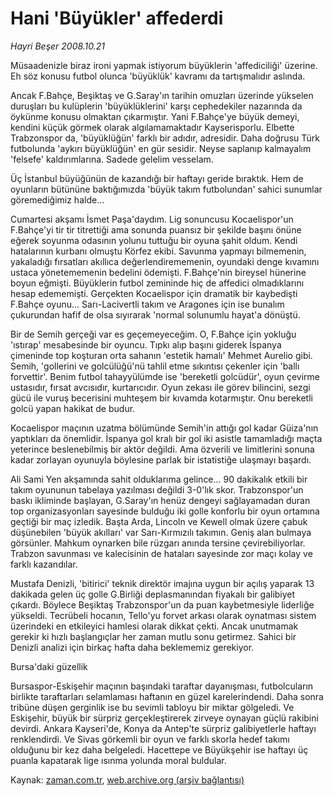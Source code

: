 # Hani 'Büyükler' affederdi

*Hayri Beşer 2008.10.21*

<tr><td class="metin" colspan="2" style="padding-top: 20px; padding-left: 5px; padding-right: 10px;">Müsaadenizle biraz ironi yapmak istiyorum büyüklerin 'affediciliği' üzerine. Eh söz konusu futbol olunca 'büyüklük' kavramı da tartışmalıdır aslında.</td></tr><tr><td class="metin" colspan="2" style="padding-top: 20px; padding-left: 5px; padding-right: 10px;"><p>Ancak F.Bahçe, Beşiktaş ve G.Saray'ın tarihin omuzları üzerinde yükselen duruşları bu kulüplerin 'büyüklüklerini' karşı cephedekiler nazarında da öykünme konusu olmaktan çıkarmıştır. Yani F.Bahçe'ye büyük demeyi, kendini küçük görmek olarak algılamamaktadır Kayserisporlu. Elbette Trabzonspor da, 'büyüklüğün' farklı bir adıdır, adresidir. Daha doğrusu Türk futbolunda 'aykırı büyüklüğün' en gür sesidir. Neyse saplanıp kalmayalım 'felsefe' kaldırımlarına. Sadede gelelim vesselam.
<p>Üç İstanbul büyüğünün de kazandığı bir haftayı geride bıraktık. Hem de oyunların bütününe baktığımızda 'büyük takım futbolundan' sahici sunumlar göremediğimiz halde... 
<p>Cumartesi akşamı İsmet Paşa'daydım. Lig sonuncusu Kocaelispor'un F.Bahçe'yi tir tir titrettiği ama sonunda puansız bir şekilde başını önüne eğerek soyunma odasının yolunu tuttuğu bir oyuna şahit oldum. Kendi hatalarının kurbanı olmuştu Körfez ekibi. Savunma yapmayı bilmemenin, yakaladığı fırsatları akıllıca değerlendirememenin, oyundaki denge kıvamını ustaca yönetememenin bedelini ödemişti. F.Bahçe'nin bireysel hünerine boyun eğmişti. Büyüklerin futbol zemininde hiç de affedici olmadıklarını hesap edememişti. Gerçekten Kocaelispor için dramatik bir kaybedişti F.Bahçe oyunu... Sarı-Lacivertli takım ve Aragones için ise bunalım çukurundan hafif de olsa sıyırarak 'normal solunumlu hayat'a dönüştü.
<p>Bir de Semih gerçeği var es geçemeyeceğim. O, F.Bahçe için yokluğu 'ıstırap' mesabesinde bir oyuncu. Tıpkı alıp başını giderek İspanya çimeninde top koşturan orta sahanın 'estetik hamalı' Mehmet Aurelio gibi. Semih, 'gollerini ve golcülüğü'nü tahlil etme sıkıntısı çekenler için 'ballı forvettir'. Benim futbol tahayyülümde ise 'bereketli golcüdür', oyun çevirme ustasıdır, fırsat avcısıdır, kurtarıcıdır. Oyun zekası ile görev bilincini, sezgi gücü ile vuruş becerisini muhteşem bir kıvamda kotarmıştır. Onu bereketli golcü yapan hakikat de budur. 
<p>Kocaelispor maçının uzatma bölümünde Semih'in attığı gol kadar Güiza'nın yaptıkları da önemlidir. İspanya gol kralı bir gol iki asistle tamamladığı maçta yeterince beslenebilmiş bir aktör değildi. Ama özverili ve limitlerini sonuna kadar zorlayan oyunuyla böylesine parlak bir istatistiğe ulaşmayı başardı.
<p>Ali Sami Yen akşamında sahit olduklarıma gelince... 90 dakikalık etkili bir takım oyununun tabelaya yazılması değildi 3-0'lık skor. Trabzonspor'un baskı ikliminde başlayan, G.Saray'ın henüz dengeyi sağlayamadan duran top organizasyonları sayesinde bulduğu iki golle konforlu bir oyun ortamına geçtiği bir maç izledik. Başta Arda, Lincoln ve Kewell olmak üzere çabuk düşünebilen 'büyük akılları' var Sarı-Kırmızılı takımın. Geniş alan bulmaya görsünler. Mahkum oynarken bile rüzgarı anında tersine çevirebiliyorlar. Trabzon savunması ve kalecisinin de hataları sayesinde zor maçı kolay ve farklı kazandılar.
<p>Mustafa Denizli, 'bitirici' teknik direktör imajına uygun bir açılış yaparak 13 dakikada gelen üç golle G.Birliği deplasmanından fiyakalı bir galibiyet çıkardı. Böylece Beşiktaş Trabzonspor'un da puan kaybetmesiyle liderliğe yükseldi. Tecrübeli hocanın, Tello'yu forvet arkası olarak oynatması sistem üzerindeki en etkileyici hamlesi olarak dikkat çekti. Ancak unutmamak gerekir ki hızlı başlangıçlar her zaman mutlu sonu getirmez. Sahici bir Denizli analizi için birkaç hafta daha beklememiz gerekiyor.
<p>Bursa'daki güzellik
<p>Bursaspor-Eskişehir maçının başındaki taraftar dayanışması, futbolcuların birlikte taraftarları selamlaması haftanın en güzel karelerindendi. Daha sonra tribüne düşen gerginlik ise bu sevimli tabloyu bir miktar gölgeledi. Ve Eskişehir, büyük bir sürpriz gerçekleştirerek zirveye oynayan güçlü rakibini devirdi. Ankara Kayseri'de, Konya da Antep'te sürpriz galibiyetlerle haftayı renklendirdi. Ve Sivas görkemli bir oyun ve farklı skorla hedef takımı olduğunu bir kez daha belgeledi. Hacettepe ve Büyükşehir ise haftayı üç puanla kapatarak lige ısınma yolunda moral buldular.<br/></p></p></p></p></p></p></p></p></p></td></tr>

Kaynak: [zaman.com.tr](http://zaman.com.tr/yazar.do?yazino=751689), [web.archive.org (arşiv bağlantısı)](http://web.archive.org/web/20081021181810/http://www.zaman.com.tr:80/yazar.do?yazino=751689)
